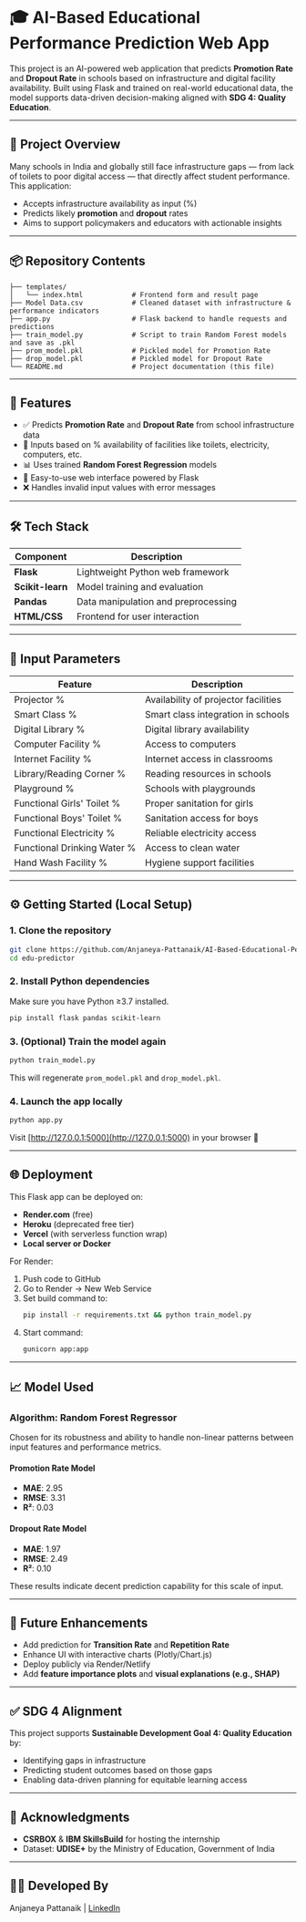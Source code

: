 # 🎓 AI-Based Educational Performance Prediction Web App

This project is an AI-powered web application that predicts **Promotion Rate** and **Dropout Rate** in schools based on infrastructure and digital facility availability. Built using Flask and trained on real-world educational data, the model supports data-driven decision-making aligned with **SDG 4: Quality Education**.

---

## 🧠 Project Overview

Many schools in India and globally still face infrastructure gaps — from lack of toilets to poor digital access — that directly affect student performance. This application:

- Accepts infrastructure availability as input (%)
- Predicts likely **promotion** and **dropout** rates
- Aims to support policymakers and educators with actionable insights

---

## 📦 Repository Contents

```
├── templates/
│   └── index.html            # Frontend form and result page
├── Model Data.csv            # Cleaned dataset with infrastructure & performance indicators
├── app.py                    # Flask backend to handle requests and predictions
├── train_model.py            # Script to train Random Forest models and save as .pkl
├── prom_model.pkl            # Pickled model for Promotion Rate
├── drop_model.pkl            # Pickled model for Dropout Rate
└── README.md                 # Project documentation (this file)
```

---

## 🚀 Features

- ✅ Predicts **Promotion Rate** and **Dropout Rate** from school infrastructure data
- 🔢 Inputs based on % availability of facilities like toilets, electricity, computers, etc.
- 📊 Uses trained **Random Forest Regression** models
- 🧠 Easy-to-use web interface powered by Flask
- ❌ Handles invalid input values with error messages

---

## 🛠️ Tech Stack

| Component        | Description                          |
|------------------|--------------------------------------|
| **Flask**        | Lightweight Python web framework     |
| **Scikit-learn** | Model training and evaluation        |
| **Pandas**       | Data manipulation and preprocessing  |
| **HTML/CSS**     | Frontend for user interaction        |

---

## 🧪 Input Parameters

| Feature                      | Description                           |
|-----------------------------|---------------------------------------|
| Projector %                 | Availability of projector facilities  |
| Smart Class %               | Smart class integration in schools    |
| Digital Library %           | Digital library availability          |
| Computer Facility %         | Access to computers                   |
| Internet Facility %         | Internet access in classrooms         |
| Library/Reading Corner %    | Reading resources in schools          |
| Playground %                | Schools with playgrounds              |
| Functional Girls' Toilet %  | Proper sanitation for girls           |
| Functional Boys' Toilet %   | Sanitation access for boys            |
| Functional Electricity %    | Reliable electricity access           |
| Functional Drinking Water % | Access to clean water                 |
| Hand Wash Facility %        | Hygiene support facilities            |

---

## ⚙️ Getting Started (Local Setup)

### 1. Clone the repository
```bash
git clone https://github.com/Anjaneya-Pattanaik/AI-Based-Educational-Performance-Prediction-Web-App.git
cd edu-predictor
```

### 2. Install Python dependencies
Make sure you have Python ≥3.7 installed.
```bash
pip install flask pandas scikit-learn
```

### 3. (Optional) Train the model again
```bash
python train_model.py
```

This will regenerate `prom_model.pkl` and `drop_model.pkl`.

### 4. Launch the app locally
```bash
python app.py
```

Visit [http://127.0.0.1:5000](http://127.0.0.1:5000) in your browser 🚀

---

## 🌐 Deployment

This Flask app can be deployed on:

- **Render.com** (free)
- **Heroku** (deprecated free tier)
- **Vercel** (with serverless function wrap)
- **Local server or Docker**

For Render:
1. Push code to GitHub
2. Go to Render → New Web Service
3. Set build command to:
   ```bash
   pip install -r requirements.txt && python train_model.py
   ```
4. Start command:
   ```bash
   gunicorn app:app
   ```

---

## 📈 Model Used

### Algorithm: Random Forest Regressor

Chosen for its robustness and ability to handle non-linear patterns between input features and performance metrics.

#### Promotion Rate Model
- **MAE**: 2.95
- **RMSE**: 3.31
- **R²**: 0.03

#### Dropout Rate Model
- **MAE**: 1.97
- **RMSE**: 2.49
- **R²**: 0.10

These results indicate decent prediction capability for this scale of input.

---

## 📌 Future Enhancements

- Add prediction for **Transition Rate** and **Repetition Rate**
- Enhance UI with interactive charts (Plotly/Chart.js)
- Deploy publicly via Render/Netlify
- Add **feature importance plots** and **visual explanations (e.g., SHAP)**

---

## ✅ SDG 4 Alignment

This project supports **Sustainable Development Goal 4: Quality Education** by:

- Identifying gaps in infrastructure
- Predicting student outcomes based on those gaps
- Enabling data-driven planning for equitable learning access

---

## 🧠 Acknowledgments

- **CSRBOX** & **IBM SkillsBuild** for hosting the internship
- Dataset: **UDISE+** by the Ministry of Education, Government of India

---

## 🙋‍♂️ Developed By

Anjaneya Pattanaik | [LinkedIn](https://www.linkedin.com/in/anjaneyapattanaik/)
